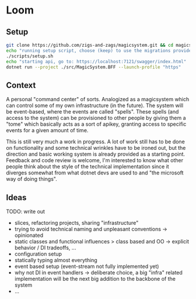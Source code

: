 # Loom
## Setup
```bash
git clone https://github.com/zigs-and-zags/magicsystem.git && cd magicsystem
echo "running setup script, choose (keep) to use the migrations provided in the repo"
./scripts/setup.sh
echo "starting api, go to: https://localhost:7121/swagger/index.html"
dotnet run --project ./src/MagicSystem.BFF --launch-profile "https"

```


## Context
A personal "command center" of sorts. Analogized as a magicsystem which can control some of my own infrastructure (in the future). The system will be event-based, where the events are called "spells". These spells (and access to the system) can be provisioned to other people by giving them a "tome" which basically acts as a sort of apikey, granting access to specific events for a given amount of time.

This is still very much a work in progress. A lot of work still has to be done on functionality and some technical wrinkles have to be ironed out, but the direction and basic working system is already provided as a starting point. Feedback and code review is welcome, I'm interested to know what other people think about the style of the technical implementation since it diverges somewhat from what dotnet devs are used to and "the microsoft way of doing things".


## Ideas
TODO: write out

- slices, refactoring projects, sharing "infrastructure"
- trying to avoid technical naming and unpleasant conventions -> opinionated
- static classes and functional influences > class based and OO -> explicit behavior / DI tradeoffs, ...
- configuration setup
- statically typing almost everything
- event based setup (event-stream not fully implemented yet)
- why not DI in event handlers -> deliberate choice, a big "infra" related implementation will be the next big addition to the backbone of the system
- ...